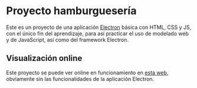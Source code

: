 # Proyecto hamburguesería
Este es un proyecto de una aplicación [Electron](https://electronjs.org/) básica con HTML, CSS y JS, con el único fin del aprendizaje, para así practicar el uso de modelado web y de JavaScript, así como del framework Electron.

## Visualización online
Este proyecto se puede ver online en funcionamiento en [esta web](http://thedaviddelta.tk/hamburgueseria/), obviamente sin las funcionalidades de la aplicación Electron.